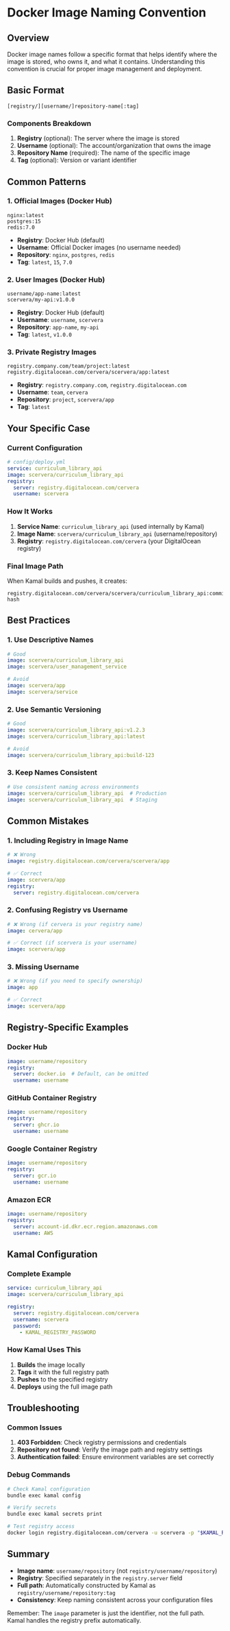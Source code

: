 # Docker Image Naming Convention

## Overview

Docker image names follow a specific format that helps identify where the image is stored, who owns it, and what it contains. Understanding this convention is crucial for proper image management and deployment.

## Basic Format

```
[registry/][username/]repository-name[:tag]
```

### Components Breakdown

1. **Registry** (optional): The server where the image is stored
2. **Username** (optional): The account/organization that owns the image
3. **Repository Name** (required): The name of the specific image
4. **Tag** (optional): Version or variant identifier

## Common Patterns

### 1. Official Images (Docker Hub)
```
nginx:latest
postgres:15
redis:7.0
```
- **Registry**: Docker Hub (default)
- **Username**: Official Docker images (no username needed)
- **Repository**: `nginx`, `postgres`, `redis`
- **Tag**: `latest`, `15`, `7.0`

### 2. User Images (Docker Hub)
```
username/app-name:latest
scervera/my-api:v1.0.0
```
- **Registry**: Docker Hub (default)
- **Username**: `username`, `scervera`
- **Repository**: `app-name`, `my-api`
- **Tag**: `latest`, `v1.0.0`

### 3. Private Registry Images
```
registry.company.com/team/project:latest
registry.digitalocean.com/cervera/scervera/app:latest
```
- **Registry**: `registry.company.com`, `registry.digitalocean.com`
- **Username**: `team`, `cervera`
- **Repository**: `project`, `scervera/app`
- **Tag**: `latest`

## Your Specific Case

### Current Configuration
```yaml
# config/deploy.yml
service: curriculum_library_api
image: scervera/curriculum_library_api
registry:
  server: registry.digitalocean.com/cervera
  username: scervera
```

### How It Works
1. **Service Name**: `curriculum_library_api` (used internally by Kamal)
2. **Image Name**: `scervera/curriculum_library_api` (username/repository)
3. **Registry**: `registry.digitalocean.com/cervera` (your DigitalOcean registry)

### Final Image Path
When Kamal builds and pushes, it creates:
```
registry.digitalocean.com/cervera/scervera/curriculum_library_api:commit-hash
```

## Best Practices

### 1. Use Descriptive Names
```yaml
# Good
image: scervera/curriculum_library_api
image: scervera/user_management_service

# Avoid
image: scervera/app
image: scervera/service
```

### 2. Use Semantic Versioning
```yaml
# Good
image: scervera/curriculum_library_api:v1.2.3
image: scervera/curriculum_library_api:latest

# Avoid
image: scervera/curriculum_library_api:build-123
```

### 3. Keep Names Consistent
```yaml
# Use consistent naming across environments
image: scervera/curriculum_library_api  # Production
image: scervera/curriculum_library_api  # Staging
```

## Common Mistakes

### 1. Including Registry in Image Name
```yaml
# ❌ Wrong
image: registry.digitalocean.com/cervera/scervera/app

# ✅ Correct
image: scervera/app
registry:
  server: registry.digitalocean.com/cervera
```

### 2. Confusing Registry vs Username
```yaml
# ❌ Wrong (if cervera is your registry name)
image: cervera/app

# ✅ Correct (if scervera is your username)
image: scervera/app
```

### 3. Missing Username
```yaml
# ❌ Wrong (if you need to specify ownership)
image: app

# ✅ Correct
image: scervera/app
```

## Registry-Specific Examples

### Docker Hub
```yaml
image: username/repository
registry:
  server: docker.io  # Default, can be omitted
  username: username
```

### GitHub Container Registry
```yaml
image: username/repository
registry:
  server: ghcr.io
  username: username
```

### Google Container Registry
```yaml
image: username/repository
registry:
  server: gcr.io
  username: username
```

### Amazon ECR
```yaml
image: username/repository
registry:
  server: account-id.dkr.ecr.region.amazonaws.com
  username: AWS
```

## Kamal Configuration

### Complete Example
```yaml
service: curriculum_library_api
image: scervera/curriculum_library_api

registry:
  server: registry.digitalocean.com/cervera
  username: scervera
  password:
    - KAMAL_REGISTRY_PASSWORD
```

### How Kamal Uses This
1. **Builds** the image locally
2. **Tags** it with the full registry path
3. **Pushes** to the specified registry
4. **Deploys** using the full image path

## Troubleshooting

### Common Issues

1. **403 Forbidden**: Check registry permissions and credentials
2. **Repository not found**: Verify the image path and registry settings
3. **Authentication failed**: Ensure environment variables are set correctly

### Debug Commands
```bash
# Check Kamal configuration
bundle exec kamal config

# Verify secrets
bundle exec kamal secrets print

# Test registry access
docker login registry.digitalocean.com/cervera -u scervera -p "$KAMAL_REGISTRY_PASSWORD"
```

## Summary

- **Image name**: `username/repository` (not `registry/username/repository`)
- **Registry**: Specified separately in the `registry.server` field
- **Full path**: Automatically constructed by Kamal as `registry/username/repository:tag`
- **Consistency**: Keep naming consistent across your configuration files

Remember: The `image` parameter is just the identifier, not the full path. Kamal handles the registry prefix automatically.
